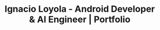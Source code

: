 ---
title: "Ignacio Loyola - Android Developer & AI Engineer | Portfolio"
description: "Ignacio Loyola - Senior Android Developer & AI Engineer with 5+ years experience. Specializing in mobile development, machine learning, and open-source projects. Based in Valencia, Spain."
keywords: ["Android Developer", "AI Engineer", "Mobile Development", "Kotlin", "Python", "Machine Learning", "Valencia", "Spain", "Software Engineer"]
---
